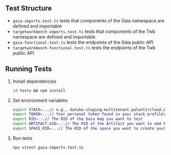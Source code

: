 ## Test Structure
- `gaia-imports.test.ts` tests that components of the Gaia namespace are defined and importable
- `targetworkbench-imports.test.ts` tests that components of the Twb namespace are defined and importable
- `gaia-functional.test.ts` tests the endpoints of the Gaia public API
- `targetworkbench-functional.test.ts` tests the endpoints of the Twb public API

## Running Tests
1. Install dependencies
    ```bash
    cd tests && npm install
    ```
2. Set environment variables
    ```bash
   export STACK=...// e.g., danube-staging-multitenant.palantircloud.com
   export TOKEN=...// Your personal token found in your stack profile\'s User Settings
   export RID=...// The RID of the Gaia map you want to test
   export ARTIFACT_GID=...// The RID of the Artifact you want to add to your Gaia map
   export SPACE_RID=...// The RID of the space you want to create your TargetBoard in (can be found in Control Panel)
    ```
3. Run tests
    ```bash
   npx vitest gaia-imports.test.ts
    ```